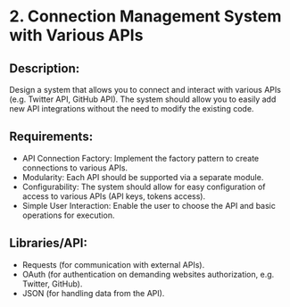 # 2. Connection Management System with Various APIs
## Description:
Design a system that allows you to connect and interact with
various APIs (e.g. Twitter API, GitHub API). The system should
allow you to easily add new API integrations without
the need to modify the existing code.
## Requirements:
- API Connection Factory: Implement the factory pattern
to create connections to various APIs.
- Modularity: Each API should be supported
via a separate module.
- Configurability: The system should allow for easy
configuration of access to various APIs (API keys, tokens
access).
- Simple User Interaction: Enable
the user to choose the API and basic operations for
execution.
## Libraries/API:
- Requests (for communication with external APIs).
- OAuth (for authentication on demanding websites
authorization, e.g. Twitter, GitHub).
- JSON (for handling data from the API).
